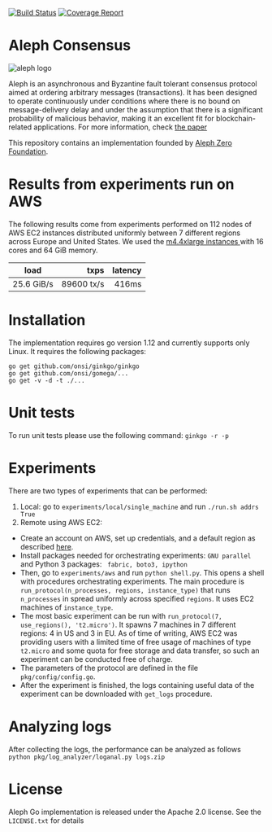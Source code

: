 [![Build Status](https://gitlab.com/alephledger/consensus-go/badges/devel/build.svg)](https://gitlab.com/alephledger/consensus-go/commits/devel) [![Coverage Report](https://gitlab.com/alephledger/consensus-go/badges/devel/coverage.svg)](https://gitlab.com/alephledger/consensus-go/commits/devel)


# Aleph Consensus


![aleph logo](docs/source/aleph_1920x1080.jpg "Aleph logo")


Aleph is an asynchronous and Byzantine fault tolerant consensus protocol aimed at ordering arbitrary messages (transactions). It has been designed to operate continuously under conditions where there is no bound on message-delivery delay and under the assumption that there is a significant probability of malicious behavior, making it an excellent fit for blockchain-related applications. For more information, check [the paper](https://arxiv.org/abs/1908.05156)


This repository contains an implementation founded by [Aleph Zero Foundation](https://alephzero.org).


# Results from experiments run on AWS


The following results come from experiments performed on 112 nodes of AWS EC2 instances distributed uniformly between 7 different regions across Europe and United States. We used the [m4.4xlarge instances ](https://aws.amazon.com/ec2/instance-types/) with 16 cores and 64 GiB memory. 


|load|txps|latency|
|---|---:|---:|
| 25.6 GiB/s  | 89600 tx/s | 416ms


# Installation


The implementation requires go version 1.12 and currently supports only Linux. It requires the following packages:


`go get github.com/onsi/ginkgo/ginkgo`    
`go get github.com/onsi/gomega/... `   
`go get -v -d -t ./... `


# Unit tests


To run unit tests please use the following command: `ginkgo -r -p`


# Experiments


There are two types of experiments that can be performed:
1. Local: go to `experiments/local/single_machine` and run `./run.sh addrs True`
2. Remote using AWS EC2:
  - Create an account on AWS, set up credentials, and a default region as described [here](https://boto3.amazonaws.com/v1/documentation/api/latest/guide/quickstart.html#configuration).
  - Install packages needed for orchestrating experiments: `GNU parallel` and Python 3 packages: `
fabric, boto3, ipython`
  - Then, go to `experiments/aws` and run `python shell.py`. This opens a shell with procedures orchestrating experiments. The main procedure is
  `run_protocol(n_processes, regions, instance_type)` that runs `n_processes` in spread uniformly across specified `regions`. It uses EC2 machines of `instance_type`.
  - The most basic experiment can be run with `run_protocol(7, use_regions(), 't2.micro')`. It spawns 7 machines in 7 different regions: 4 in US and 3 in EU. As of time of writing, AWS EC2 was providing users with a limited time of free usage of machines of type `t2.micro` and some quota for free storage and data transfer, so such an experiment can be conducted free of charge.
  - The parameters of the protocol are defined in the file `pkg/config/config.go`.
  - After the experiment is finished, the logs containing useful data of the experiment can be downloaded with `get_logs` procedure.


# Analyzing logs


After collecting the logs, the performance can be analyzed as follows
    `python pkg/log_analyzer/loganal.py logs.zip`


# License


Aleph Go implementation is released under the Apache 2.0 license. See the `LICENSE.txt` for details
